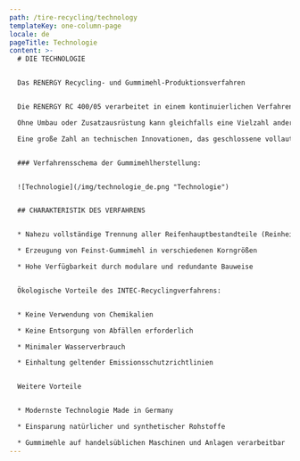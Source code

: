```yaml
---
path: /tire-recycling/technology
templateKey: one-column-page
locale: de
pageTitle: Technologie
content: >-
  # DIE TECHNOLOGIE


  Das RENERGY Recycling- und Gummimehl-Produktionsverfahren


  Die RENERGY RC 400/05 verarbeitet in einem kontinuierlichen Verfahren speziell Altreifen bei sehr tiefen Temperaturen (bis zu -195 °C) unter Einsatz von flüssigem Stickstoff als Kühlmittel.\

  Ohne Umbau oder Zusatzausrüstung kann gleichfalls eine Vielzahl anderer Gummiabfälle verwertet werden.\

  Eine große Zahl an technischen Innovationen, das geschlossene vollautomatische System und die patentierte Technologie sichern dabei höchste Effektivität und Produktivität.


  ### Verfahrensschema der Gummimehlherstellung:


  ![Technologie](/img/technologie_de.png "Technologie")


  ## CHARAKTERISTIK DES VERFAHRENS


  * Nahezu vollständige Trennung aller Reifenhauptbestandteile (Reinheit > 99 %)

  * Erzeugung von Feinst-Gummimehl in verschiedenen Korngrößen

  * Hohe Verfügbarkeit durch modulare und redundante Bauweise


  Ökologische Vorteile des INTEC-Recyclingverfahrens:


  * Keine Verwendung von Chemikalien

  * Keine Entsorgung von Abfällen erforderlich

  * Minimaler Wasserverbrauch

  * Einhaltung geltender Emissionsschutzrichtlinien


  Weitere Vorteile


  * Modernste Technologie Made in Germany

  * Einsparung natürlicher und synthetischer Rohstoffe

  * Gummimehle auf handelsüblichen Maschinen und Anlagen verarbeitbar
---
```

